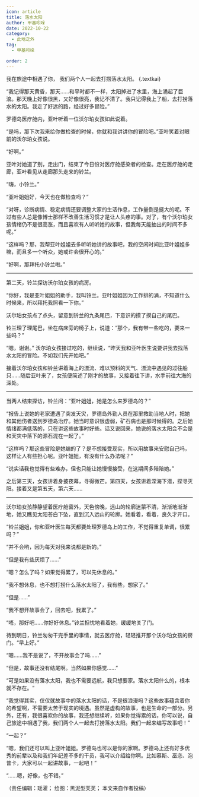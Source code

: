 ```yaml
---
icon: article
title: 落水太阳
author: 甲基吲哚
date: 2022-10-22
category:
  - 此地之外
tag:
  - 甲基吲哚

order: 2
---
```


我在旅途中相遇了你，
我们两个人一起去打捞落水太阳。 {.textkai}

<!-- more -->

“我记得那天黄昏，那天……和平时都不一样，太阳掉进了水里，海上涌起了巨浪。那天晚上好像很黑，又好像很亮，我记不清了。我只记得我上了船，去打捞落水的太阳。我走了好远的路，经过好多冒险。”

罗德岛医疗舱内，亚叶听着一位沃尔珀女孩如此说着。

“是吗，那下次我来给你做检查的时候，你就和我讲讲你的冒险吧。”亚叶笑着对眼前的沃尔珀女孩说。

“好啊。”

亚叶对她道了别，走出门，结束了今日份对医疗舱感染者的检查。走在医疗舱的走廊，亚叶看见从走廊那头走来的铃兰。

“嗨，小铃兰。”

“亚叶姐姐好，今天也在做检查吗？”

“对呀，诊断病情、稳定病情还要调整大家的生活作息，工作量倒是挺大的呢。不过有些人总是像博士那样不改善生活习惯才是让人头疼的事。对了，有个沃尔珀女孩情绪仍不是很高涨，而且喜欢有人听听她的故事，但我每天能抽出的时间不多呢。”

“这样吗？那，我帮亚叶姐姐去多听听她讲的故事吧，我的空闲时间比亚叶姐姐多嘛，而且多一个听众，她或许会很开心的。”

“好啊，那拜托小铃兰啦。”

---

第二天，铃兰探访沃尔珀女孩的病房。

“你好，我是亚叶姐姐的助手，我叫铃兰。亚叶姐姐因为工作排的满，不知道什么时候来，所以拜托我照看一下你。”

沃尔珀女孩点了点头，留意到铃兰的九条尾巴，下意识的摸了摸自己的尾巴。

铃兰理了理尾巴，坐在病床旁的椅子上，说道：“那个，我有带一些吃的，要来一些吗？”

“嗯，谢谢。” 沃尔珀女孩接过吃的，继续说，“昨天我和亚叶医生说要讲我去找落水太阳的冒险。不如我们先开始吧。”

接着沃尔珀女孩和铃兰讲着海上的漂流、难以预料的天气、漂流中遇见的过往船只……随后亚叶来了，女孩便简述了刚才的故事，又接着往下讲，水手前往大海的深处。

---

当两人结束探访，铃兰问：“亚叶姐姐，她是怎么来罗德岛的？”

“报告上说她的老家遭遇了突发天灾，罗德岛外勤人员在那里救助当地人时，把她和其他伤者送到罗德岛治疗。她当时意识很虚弱，矿石病也是那时候得的。之后她情绪都满低落的，只在讲这些故事时好些。话又说回来，她说的落水太阳会不会是和天灾中落下的源石混在一起了。”

“这样吗？那这些冒险是她编的了？是不想接受现实，所以用故事来安慰自己吗，这样让人有些担心呢。亚叶姐姐，有没有什么办法呢？”

“说实话我也觉得有些难办，但也只能让她慢慢接受，在这期间多陪陪她。”

之后第三天，女孩讲着身披夜幕，寻得微芒。第四天，女孩讲着深海下潜，探寻灭阳。接着又是第五天，第六天……

---

沃尔珀女孩静静望着医疗舱窗外，天色傍晚，远山的轮廓迷蒙不清，渐渐地渐渐地，她又瞧见太阳苍白下坠，直到沉入远山的轮廓。她看着，看着，良久才开口。

“铃兰姐姐，你和亚叶医生每天都要处理罗德岛上的工作，不觉得重复单调，很累吗？”

“并不会哟，因为每天对我来说都是新的。”

“但是我有些厌烦了……”

“嗯？怎么了吗？如果觉得累了，可以先休息的。”

“我不想休息，也不想打捞什么落水太阳了，我有些，想家了。”

“但是……”

“我不想开故事会了，回去吧，我累了。”

“唔，那好吧……你好好休息。”铃兰担忧地看着她，缓缓地关了门。

待到明日，铃兰匆匆干完手里的事情，就去医疗舱，轻轻推开那个沃尔珀女孩的房门。“早上好。”

“嗯……我不是说了，不开故事会了吗……”

“但是，故事还没有结尾啊。当然如果你感觉……”

“可是如果没有落水太阳，我也不需要远航，我只想要家。落水太阳什么的，根本就不存在。“

“我觉得其实，仅仅就故事中的落水太阳的话，不是很浪漫吗？这些故事蕴含着你的希望啊，不需要太苦于现实的境遇。虽然是虚构的故事，也是生命的一部分。另外，还有，我很喜欢你的故事，我还想继续听，如果你觉得累的话，你可以说，自己旅途中相遇了我，我们两个人一起去打捞落水太阳。我们一起来编写故事吧！”

“一起？”

“嗯，我们还可以叫上亚叶姐姐。罗德岛也可以是你的家啊。罗德岛上还有好多优秀的前辈以及和我们年纪差不多的干员，我可以介绍给你啊。比如慕斯、巫恋、泡普卡，大家可以一起讲故事，一起吧！”

“……嗯，好像，也不错。”<eod />

（责任编辑：瑶濯；
绘图：黑泥型芙芙；
本文来自作者投稿）

<ArticleAd />